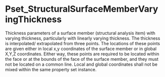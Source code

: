 # Pset_StructuralSurfaceMemberVaryingThickness

Thickness parameters of a surface member (structural analysis item) with varying thickness, particularly with linearly varying thickness. The thickness is interpolated/ extrapolated from three points. The locations of these points are given either in local x,y coordinates of the surface member or in global X,Y,Z coordinates. Either way, these points are required to be located within the face or at the bounds of the face of the surface member, and they must not be located on a common line. Local and global coordinates shall not be mixed within the same property set instance.
<!-- end of short definition -->

